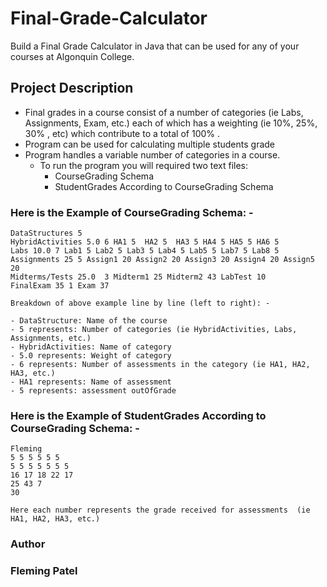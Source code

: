 # Final-Grade-Calculator
Build a Final Grade Calculator in Java that can be used for any of your courses at Algonquin College.

## Project Description

* Final grades in a course consist of a number of categories (ie Labs, Assignments, Exam, etc.) each of
  which has a weighting (ie 10%, 25%, 30% , etc) which contribute to a total of 100% .
* Program can be used for calculating multiple students grade
* Program handles a variable number of categories in a course.
	* To run the program you will required two text files:
  		- CourseGrading Schema
  		- StudentGrades According to CourseGrading Schema

### Here is the Example of CourseGrading Schema: -
	DataStructures 5
	HybridActivities 5.0 6 HA1 5  HA2 5  HA3 5 HA4 5 HA5 5 HA6 5
	Labs 10.0 7 Lab1 5 Lab2 5 Lab3 5 Lab4 5 Lab5 5 Lab7 5 Lab8 5
	Assignments 25 5 Assign1 20 Assign2 20 Assign3 20 Assign4 20 Assign5 20 
	Midterms/Tests 25.0  3 Midterm1 25 Midterm2 43 LabTest 10 
	FinalExam 35 1 Exam 37

	Breakdown of above example line by line (left to right): -

	- DataStructure: Name of the course
	- 5 represents: Number of categories (ie HybridActivities, Labs, Assignments, etc.)
	- HybridActivities: Name of category
	- 5.0 represents: Weight of category
	- 6 represents: Number of assessments in the category (ie HA1, HA2, HA3, etc.)
	- HA1 represents: Name of assessment
	- 5 represents: assessment outOfGrade

### Here is the Example of StudentGrades According to CourseGrading Schema: -
	Fleming
	5 5 5 5 5 5
	5 5 5 5 5 5 5
	16 17 18 22 17
	25 43 7
	30

	Here each number represents the grade received for assessments  (ie HA1, HA2, HA3, etc.)

### Author

### Fleming Patel
